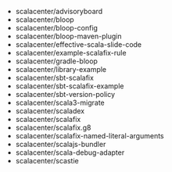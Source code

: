 - scalacenter/advisoryboard
- scalacenter/bloop
- scalacenter/bloop-config
- scalacenter/bloop-maven-plugin
- scalacenter/effective-scala-slide-code
- scalacenter/example-scalafix-rule
- scalacenter/gradle-bloop
- scalacenter/library-example
- scalacenter/sbt-scalafix
- scalacenter/sbt-scalafix-example
- scalacenter/sbt-version-policy
- scalacenter/scala3-migrate
- scalacenter/scaladex
- scalacenter/scalafix
- scalacenter/scalafix.g8
- scalacenter/scalafix-named-literal-arguments
- scalacenter/scalajs-bundler
- scalacenter/scala-debug-adapter
- scalacenter/scastie
